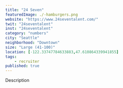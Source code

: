 ```yaml
---
title: "24 Seven"
featuredImage: ./-hamburgers.png
website: "https://www.24seventalent.com/"
twit: "24seventalent"
inst: "24seventalent"
category: "numbers"
city: "Seattle"
neighborhood: "Downtown"
size: "Large (41-100)"
location: [-122.33747784633883,47.610864339941855]
tags:
    - recruiter
published: true
---
```


Description
